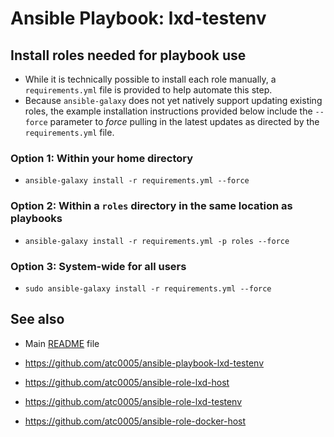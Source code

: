 # Ansible Playbook: lxd-testenv

## Install roles needed for playbook use

- While it is technically possible to install each role manually, a
  `requirements.yml` file is provided to help automate this step.
- Because `ansible-galaxy` does not yet natively support updating existing
  roles, the example installation instructions provided below include the
  `--force` parameter to *force* pulling in the latest updates as directed by
  the `requirements.yml` file.

### Option 1: Within your home directory

- `ansible-galaxy install -r requirements.yml --force`

### Option 2: Within a `roles` directory in the same location as playbooks

- `ansible-galaxy install -r requirements.yml -p roles --force`

### Option 3: System-wide for all users

- `sudo ansible-galaxy install -r requirements.yml --force`

## See also

- Main [README](../README.md) file
- <https://github.com/atc0005/ansible-playbook-lxd-testenv>

- <https://github.com/atc0005/ansible-role-lxd-host>
- <https://github.com/atc0005/ansible-role-lxd-testenv>
- <https://github.com/atc0005/ansible-role-docker-host>
